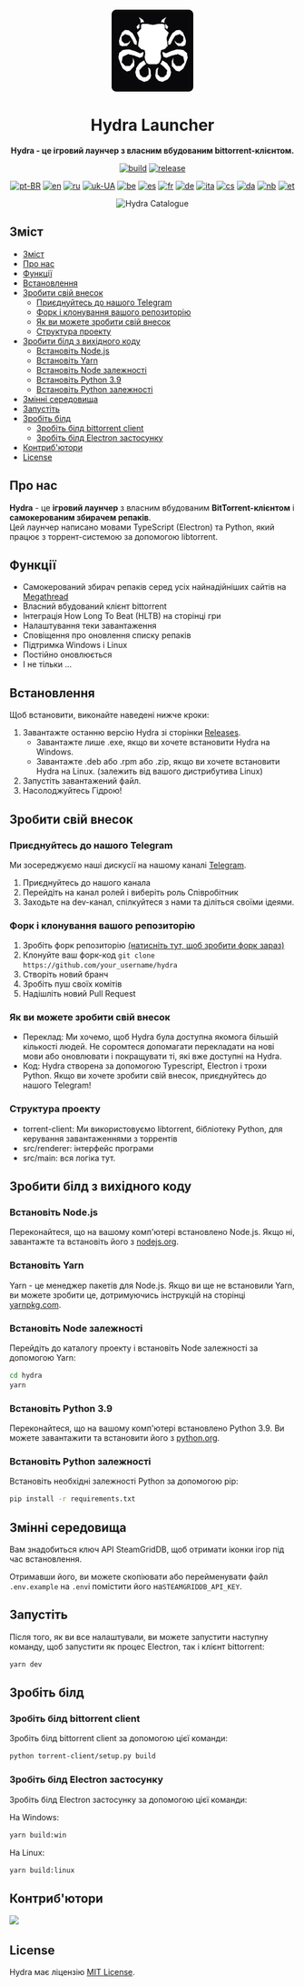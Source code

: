 <br>

<div align="center">

[<img src="../resources/icon.png" width="144"/>](https://help.hydralauncher.gg)

  <h1 align="center">Hydra Launcher</h1>

  <p align="center">
    <strong>Hydra - це ігровий лаунчер з власним вбудованим bittorrent-клієнтом.</strong>
  </p>

[![build](https://img.shields.io/github/actions/workflow/status/hydralauncher/hydra/build.yml)](https://github.com/hydralauncher/hydra/actions)
[![release](https://img.shields.io/github/package-json/v/hydralauncher/hydra)](https://github.com/hydralauncher/hydra/releases)

[![pt-BR](https://img.shields.io/badge/lang-pt--BR-green.svg)](README.pt-BR.md)
[![en](https://img.shields.io/badge/lang-en-red.svg)](../README.md)
[![ru](https://img.shields.io/badge/lang-ru-yellow.svg)](README.ru.md)
[![uk-UA](https://img.shields.io/badge/lang-uk--UA-blue)](README.uk-UA.md)
[![be](https://img.shields.io/badge/lang-be-orange)](README.be.md)
[![es](https://img.shields.io/badge/lang-es-red)](README.es.md)
[![fr](https://img.shields.io/badge/lang-fr-blue)](README.fr.md)
[![de](https://img.shields.io/badge/lang-de-black)](README.de.md)
[![ita](https://img.shields.io/badge/lang-it-red)](README.it.md)
[![cs](https://img.shields.io/badge/lang-cs-purple)](README.cs.md)
[![da](https://img.shields.io/badge/lang-da-red)](README.da.md)
[![nb](https://img.shields.io/badge/lang-nb-blue)](README.nb.md)
[![et](https://img.shields.io/badge/lang-et-blue.svg)](README.et.md)

![Hydra Catalogue](screenshot.png)

</div>

## Зміст

- [Зміст](#зміст)
- [Про нас](#про-нас)
- [Функції](#функції)
- [Встановлення](#встановлення)
- [Зробити свій внесок](#-зробити-свій-внесок)
  - [Приєднуйтесь до нашого Telegram](#-приєднуйтесь-до-нашого-telegram)
  - [Форк і клонування вашого репозиторію](#форк-і-клонування-вашого-репозиторію)
  - [Як ви можете зробити свій внесок](#як-ви-можете-зробити-свій-внесок)
  - [Структура проекту](#структура-проекту)
- [Зробити білд з вихідного коду](#зробити-білд-з-вихідного-коду)
  - [Встановіть Node.js](#встановіть-nodejs)
  - [Встановіть Yarn](#встановіть-yarn)
  - [Встановіть Node залежності](#встановіть-node-залежності)
  - [Встановіть Python 3.9](#встановіть-python-39)
  - [Встановіть Python залежності](#встановіть-python-залежності)
- [Змінні середовища](#змінні-середовища)
- [Запустіть](#запустіть)
- [Зробіть білд](#зробіть-білд)
  - [Зробіть білд bittorrent client](#зробіть-білд-bittorrent-client)
  - [Зробіть білд Electron застосунку](#зробіть-білд-electron-застосунку)
- [Контриб'ютори](#контрибютори)
- [License](#license)

## Про нас

**Hydra** - це **ігровий лаунчер** з власним вбудованим **BitTorrent-клієнтом** і **самокерованим збирачем репаків**.
<br>
Цей лаунчер написано мовами TypeScript (Electron) та Python, який працює з торрент-системою за допомогою libtorrent.

## Функції

- Самокерований збирач репаків серед усіх найнадійніших сайтів на [Megathread]("https://www.reddit.com/r/Piracy/wiki/megathread/")
- Власний вбудований клієнт bittorrent
- Інтеграція How Long To Beat (HLTB) на сторінці гри
- Налаштування теки завантаження
- Сповіщення про оновлення списку репаків
- Підтримка Windows і Linux
- Постійно оновлюється
- І не тільки ...

## Встановлення

Щоб встановити, виконайте наведені нижче кроки:

1. Завантажте останню версію Hydra зі сторінки [Releases](https://github.com/hydralauncher/hydra/releases/latest).
   - Завантажте лише .exe, якщо ви хочете встановити Hydra на Windows.
   - Завантажте .deb або .rpm або .zip, якщо ви хочете встановити Hydra на Linux. (залежить від вашого дистрибутива Linux)
2. Запустіть завантажений файл.
3. Насолоджуйтесь Гідрою!

## <a name="contributing"> Зробити свій внесок

### <a name="join-our-telegram"></a> Приєднуйтесь до нашого Telegram

Ми зосереджуємо наші дискусії на нашому каналі [Telegram](https://t.me/hydralauncher).

1. Приєднуйтесь до нашого канала
2. Перейдіть на канал ролей і виберіть роль Співробітник
3. Заходьте на dev-канал, спілкуйтеся з нами та діліться своїми ідеями.

### Форк і клонування вашого репозиторію

1. Зробіть форк репозиторію [(натисніть тут, щоб зробити форк зараз)](https://github.com/hydralauncher/hydra/fork)
2. Клонуйте ваш форк-код `git clone https://github.com/your_username/hydra`
3. Створіть новий бранч
4. Зробіть пуш своїх комітів
5. Надішліть новий Pull Request

### Як ви можете зробити свій внесок

- Переклад: Ми хочемо, щоб Hydra була доступна якомога більшій кількості людей. Не соромтеся допомагати перекладати на нові мови або оновлювати і покращувати ті, які вже доступні на Hydra.
- Код: Hydra створена за допомогою Typescript, Electron і трохи Python. Якщо ви хочете зробити свій внесок, приєднуйтесь до нашого Telegram!

### Структура проекту

- torrent-client: Ми використовуємо libtorrent, бібліотеку Python, для керування завантаженнями з торрентів
- src/renderer: інтерфейс програми
- src/main: вся логіка тут.

## Зробити білд з вихідного коду

### Встановіть Node.js

Переконайтеся, що на вашому комп'ютері встановлено Node.js. Якщо ні, завантажте та встановіть його з [nodejs.org](https://nodejs.org/).

### Встановіть Yarn

Yarn - це менеджер пакетів для Node.js. Якщо ви ще не встановили Yarn, ви можете зробити це, дотримуючись інструкцій на сторінці [yarnpkg.com](https://classic.yarnpkg.com/lang/en/docs/install/).

### Встановіть Node залежності

Перейдіть до каталогу проекту і встановіть Node залежності за допомогою Yarn:

```bash
cd hydra
yarn
```

### Встановіть Python 3.9

Переконайтеся, що на вашому комп'ютері встановлено Python 3.9. Ви можете завантажити та встановити його з [python.org](https://www.python.org/downloads/release/python-3913/).

### Встановіть Python залежності

Встановіть необхідні залежності Python за допомогою pip:

```bash
pip install -r requirements.txt
```

## Змінні середовища

Вам знадобиться ключ API SteamGridDB, щоб отримати іконки ігор під час встановлення.

Отримавши його, ви можете скопіювати або перейменувати файл `.env.example` на `.env`і помістити його на`STEAMGRIDDB_API_KEY`.

## Запустіть

Після того, як ви все налаштували, ви можете запустити наступну команду, щоб запустити як процес Electron, так і клієнт bittorrent:

```bash
yarn dev
```

## Зробіть білд

### Зробіть білд bittorrent client

Зробіть білд bittorrent client за допомогою цієї команди:

```bash
python torrent-client/setup.py build
```

### Зробіть білд Electron застосунку

Зробіть білд Electron застосунку за допомогою цієї команди:

На Windows:

```bash
yarn build:win
```

На Linux:

```bash
yarn build:linux
```

## Контриб'ютори

<a href="https://github.com/hydralauncher/hydra/graphs/contributors">
  <img src="https://contrib.rocks/image?repo=hydralauncher/hydra" />
</a>

## License

Hydra має ліцензію [MIT License](LICENSE).
